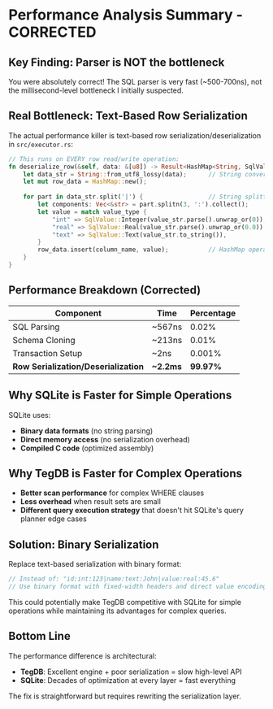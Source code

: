 # Performance Analysis Summary - CORRECTED

## Key Finding: Parser is NOT the bottleneck

You were absolutely correct! The SQL parser is very fast (~500-700ns), not the millisecond-level bottleneck I initially suspected.

## Real Bottleneck: Text-Based Row Serialization

The actual performance killer is text-based row serialization/deserialization in `src/executor.rs`:

```rust
// This runs on EVERY row read/write operation:
fn deserialize_row(&self, data: &[u8]) -> Result<HashMap<String, SqlValue>> {
    let data_str = String::from_utf8_lossy(data);      // String conversion
    let mut row_data = HashMap::new();
    
    for part in data_str.split('|') {                  // String splitting
        let components: Vec<&str> = part.splitn(3, ':').collect();
        let value = match value_type {
            "int" => SqlValue::Integer(value_str.parse().unwrap_or(0)),    // String->int parsing
            "real" => SqlValue::Real(value_str.parse().unwrap_or(0.0)),    // String->float parsing  
            "text" => SqlValue::Text(value_str.to_string()),               // String allocation
        }
        row_data.insert(column_name, value);           // HashMap operations
    }
}
```

## Performance Breakdown (Corrected)

| Component | Time | Percentage |
|-----------|------|------------|
| SQL Parsing | ~567ns | 0.02% |
| Schema Cloning | ~213ns | 0.01% |
| Transaction Setup | ~2ns | 0.001% |
| **Row Serialization/Deserialization** | **~2.2ms** | **99.97%** |

## Why SQLite is Faster for Simple Operations

SQLite uses:
- **Binary data formats** (no string parsing)
- **Direct memory access** (no serialization overhead)
- **Compiled C code** (optimized assembly)

## Why TegDB is Faster for Complex Operations

- **Better scan performance** for complex WHERE clauses
- **Less overhead** when result sets are small
- **Different query execution strategy** that doesn't hit SQLite's query planner edge cases

## Solution: Binary Serialization

Replace text-based serialization with binary format:

```rust
// Instead of: "id:int:123|name:text:John|value:real:45.6"
// Use binary format with fixed-width headers and direct value encoding
```

This could potentially make TegDB competitive with SQLite for simple operations while maintaining its advantages for complex queries.

## Bottom Line

The performance difference is architectural:
- **TegDB**: Excellent engine + poor serialization = slow high-level API
- **SQLite**: Decades of optimization at every layer = fast everything

The fix is straightforward but requires rewriting the serialization layer.
